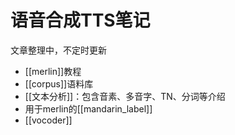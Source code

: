 ﻿# 语音合成TTS笔记

文章整理中，不定时更新
* [[merlin]]教程
* [[corpus]]语料库
* [[文本分析]]：包含音素、多音字、TN、分词等介绍
* 用于merlin的[[mandarin_label]]
* [[vocoder]]